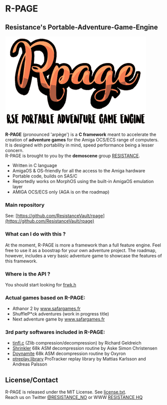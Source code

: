 # R-PAGE
## Resistance's Portable-Adventure-Game-Engine

![](docs/img/rpage_logo.png)

**R-PAGE** (pronounced 'arpège') is a **C framework** meant to accelerate the creation of **adventure games** for the Amiga OCS/ECS range of computers. It is designed with portability in mind, speed performance being a lesser concern.<br>
R-PAGE is brought to you by the **demoscene** group [RESISTANCE](https://resistance.no/).

* Written in C language
* AmigaOS & OS-friendly for all the access to the Amiga hardware
* Portable code, builds on SAS/C
* Reportedly works on MorphOS using the built-in AmigaOS emulation layer
* AMIGA OCS/ECS only (AGA is on the roadmap)

### Main repository

See: [https://github.com/ResistanceVault/rpage](https://github.com/ResistanceVault/rpage)

### What can I do with this ?
At the moment, R-PAGE is more a framework than a full feature engine. Feel free to use it as a boostrap for your own adventure project. The roadmap, however, includes a very basic adventure game to showcase the features of this framework.

### Where is the API ?
You should start looking for [frwk.h](frwk_8h.html)

### Actual games based on R-PAGE:
* Athanor 2 by www.safargames.fr
* ShuffleP\*ck adventures (work in progress title)
* Next adventure game by www.safargames.fr

### 3rd party softwares included in R-PAGE:
* [tinfl.c](https://github.com/richgel999/miniz) (Zlib compression/decompression) by Richard Geldreich
* [Shrinkler](https://github.com/askeksa/Shrinkler) 68k ASM decompression routine by Aske Simon Christensen
* [Doynamite](https://github.com/AxisOxy/Planet-Rocklobster) 68k ASM decompression routine by Oxyron
* [ptreplay.library](http://aminet.net/package/mus/play/ptreplay66) ProTracker replay library by Mattias Karlsson and Andreas
Palsson

## License/Contact
R-PAGE is released under the MIT License. See [license.txt](license.txt).<br>
Reach us on Twitter [@RESISTANCE_NO](https://twitter.com/RESISTANCE_NO) or WWW [RESISTANCE HQ](https://resistance.no/)